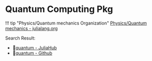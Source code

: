 # Quantum Computing Pkg

!!! tip "Physics/Quantum mechanics Organization"
    [Physics/Quantum mechanics - julialang.org](https://julialang.org/community/organizations/#physicsquantum_mechanics)

Search Result:
- 🔗[quantum - JuliaHub](https://juliahub.com/ui/Search?q=quantum&type=packages)
- 🔗[quantum - Github](https://github.com/search?q=quantum+language%3AJulia+&type=repositories)
